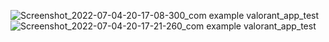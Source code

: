 
![Screenshot_2022-07-04-20-17-08-300_com example valorant_app_test](https://user-images.githubusercontent.com/68215023/177232824-8826fa8f-0798-41ba-8863-f33c55904fd7.jpg)
![Screenshot_2022-07-04-20-17-21-260_com example valorant_app_test](https://user-images.githubusercontent.com/68215023/177232832-ad07415e-b7ac-429b-833a-cb08fef79240.jpg)
